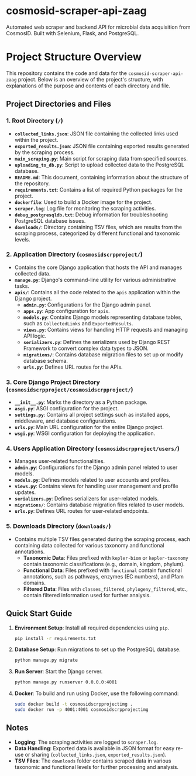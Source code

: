 # cosmosid-scraper-api-zaag
Automated web scraper and backend API for microbial data acquisition from CosmosID. Built with Selenium, Flask, and PostgreSQL.


# Project Structure Overview

This repository contains the code and data for the `cosmosid-scraper-api-zaag` project. Below is an overview of the project's structure, with explanations of the purpose and contents of each directory and file.

## Project Directories and Files

### 1. Root Directory (`/`)
- **`collected_links.json`**: JSON file containing the collected links used within the project.
- **`exported_results.json`**: JSON file containing exported results generated by the scraping process.
- **`main_scraping.py`**: Main script for scraping data from specified sources.
- **`uploading_to_db.py`**: Script to upload collected data to the PostgreSQL database.
- **`README.md`**: This document, containing information about the structure of the repository.
- **`requirements.txt`**: Contains a list of required Python packages for the project.
- **`dockerfile`**: Used to build a Docker image for the project.
- **`scraper.log`**: Log file for monitoring the scraping activities.
- **`debug_postgresqldb.txt`**: Debug information for troubleshooting PostgreSQL database issues.
- **`downloads/`**: Directory containing TSV files, which are results from the scraping process, categorized by different functional and taxonomic levels.

### 2. Application Directory (`cosmosidscrpproject/`)
- Contains the core Django application that hosts the API and manages collected data.
- **`manage.py`**: Django's command-line utility for various administrative tasks.
- **`apis/`**: Contains all the code related to the `apis` application within the Django project.
  - **`admin.py`**: Configurations for the Django admin panel.
  - **`apps.py`**: App configuration for `apis`.
  - **`models.py`**: Contains Django models representing database tables, such as `CollectedLinks` and `ExportedResults`.
  - **`views.py`**: Contains views for handling HTTP requests and managing API logic.
  - **`serializers.py`**: Defines the serializers used by Django REST Framework to convert complex data types to JSON.
  - **`migrations/`**: Contains database migration files to set up or modify database schema.
  - **`urls.py`**: Defines URL routes for the APIs.

### 3. Core Django Project Directory (`cosmosidscrpproject/cosmosidscrpproject/`)
- **`__init__.py`**: Marks the directory as a Python package.
- **`asgi.py`**: ASGI configuration for the project.
- **`settings.py`**: Contains all project settings such as installed apps, middleware, and database configurations.
- **`urls.py`**: Main URL configuration for the entire Django project.
- **`wsgi.py`**: WSGI configuration for deploying the application.

### 4. Users Application Directory (`cosmosidscrpproject/users/`)
- Manages user-related functionalities.
- **`admin.py`**: Configurations for the Django admin panel related to user models.
- **`models.py`**: Defines models related to user accounts and profiles.
- **`views.py`**: Contains views for handling user management and profile updates.
- **`serializers.py`**: Defines serializers for user-related models.
- **`migrations/`**: Contains database migration files related to user models.
- **`urls.py`**: Defines URL routes for user-related endpoints.

### 5. Downloads Directory (`downloads/`)
- Contains multiple TSV files generated during the scraping process, each containing data collected for various taxonomy and functional annotations.
  - **Taxonomic Data**: Files prefixed with `kepler-biom` or `kepler-taxonomy` contain taxonomic classifications (e.g., domain, kingdom, phylum).
  - **Functional Data**: Files prefixed with `functional` contain functional annotations, such as pathways, enzymes (EC numbers), and Pfam domains.
  - **Filtered Data**: Files with `classes_filtered`, `phylogeny_filtered`, etc., contain filtered information used for further analysis.

## Quick Start Guide

1. **Environment Setup**: Install all required dependencies using `pip`.
   ```sh
   pip install -r requirements.txt
   ```
2. **Database Setup**: Run migrations to set up the PostgreSQL database.
   ```sh
   python manage.py migrate
   ```
3. **Run Server**: Start the Django server.
   ```sh
   python manage.py runserver 0.0.0.0:4001
   ```
4. **Docker**: To build and run using Docker, use the following command:
   ```sh
   sudo docker build -t cosmosidscrpprojectimg .
   sudo docker run -p 4001:4001 cosmosidscrpprojectimg
   ```

## Notes

- **Logging**: The scraping activities are logged to `scraper.log`.
- **Data Handling**: Exported data is available in JSON format for easy re-use or sharing (`collected_links.json`, `exported_results.json`).
- **TSV Files**: The `downloads` folder contains scraped data in various taxonomic and functional levels for further processing and analysis.